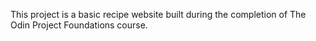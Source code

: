 This project is a basic recipe website built during the completion of The Odin Project Foundations course.